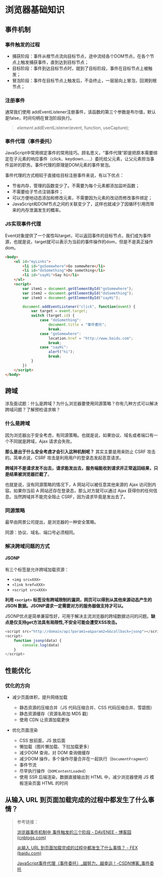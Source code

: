 # 浏览器基础知识

## 事件机制

### 事件触发的过程

+ 捕获阶段：事件从根节点流向目标节点，途中流经各个DOM节点，在各个节点上触发捕获事件，直到达到目标节点；
+ 目标阶段：事件到达目标节点时，就到了目标阶段，事件在目标节点上被触发；
+ 冒泡阶段：事件在目标节点上触发后，不会终止，一层层向上冒泡，回溯到根节点；

### 注册事件

通常我们使用 addEventListener注册事件，该函数的第三个参数是布尔值，默认是false，时间句柄在冒泡阶段执行。

> *element*.addEventListener(event, function, useCapture);

### 事件代理（事件委托）

JavaScript中常用绑定事件的常用技巧。顾名思义，“事件代理”即是把原本需要绑定在子元素的响应事件（click、keydown......）委托给父元素，让父元素担当事件监听的职务。事件代理的原理是DOM元素的事件冒泡。

事件代理的方式相较于直接给目标注册事件来说，有以下优点：

- 节省内存，管理的函数变少了。不需要为每个元素都添加监听函数；
- 不需要给子节点注销事件；
- 可以方便地动态添加和修改元素，不需要因为元素的改动而修改事件绑定；
- JavaScript和DOM节点之间的关联变少了，这样也就减少了因循环引用而带来的内存泄漏发生的概率。

### JS实现事件代理

Event对象提供了一个属性叫target，可以返回事件的目标节点，我们成为事件源，也就是说，target就可以表示为当前的事件操作的dom，但是不是真正操作dom。

```html
<body>
    <ul id="myLinks">
        <li id="goSomewhere">Go somewhere</li>
        <li id="doSomething">Do something</li>
        <li id="sayHi">Say hi</li>
    </ul>
    <script>
        var item1 = document.getElementById("goSomewhere");
        var item2 = document.getElementById("doSomething");
        var item3 = document.getElementById("sayHi");

        document.addEventListener("click", function(event) {
            var target = event.target;
            switch (target.id) {
                case "doSomething":
                    document.title = "事件委托";
                    break;
                case "goSomewhere":
                    location.href = "http://www.baidu.com";
                    break;
                case "sayHi":
                    alert("hi");
                    break;
            }
        })
    </script>
</body>

```



## 跨域

涉及面试题：什么是跨域？为什么浏览器要使用同源策略？你有几种方式可以解决跨域问题？了解预检请求嘛？

### 什么是跨域

因为浏览器出于安全考虑，有同源策略。也就是说，如果协议、域名或者端口有一个不同就是跨域，Ajax 请求会失败。

**那么是出于什么安全考虑才会引入这种机制呢？** 其实主要是用来防止 CSRF 攻击的。简单点说，CSRF 攻击是利用用户的登录态发起恶意请求。

**跨域并不是请求发不出去，请求能发出去，服务端能收到请求并正常返回结果，只是结果被浏览器拦截了**。

也就是说，没有同源策略的情况下，A 网站可以被任意其他来源的 Ajax 访问到内容。如果你当前 A 网站还存在登录态，那么对方就可以通过 Ajax 获得你的任何信息。当然跨域并不能完全阻止 CSRF，因为请求毕竟是发出去了。

### 同源策略

最早由网景公司提出，是浏览器的一种安全策略。

同源：协议、域名、端口号必须相同。

### 解决跨域问题的方式

#### JSONP

有三个标签是允许跨域加载资源：

- `<img src=XXX>`
- `<link href=XXX>`
- `<script src=XXX>`

**利用 `<script>` 标签没有跨域限制的漏洞，网页可以得到从其他来源动态产生的 JSON 数据。JSONP请求一定需要对方的服务器做支持才可以。**

JSONP优点是简单兼容性好，可用于解决主流浏览器的跨域数据访问的问题。**缺点是仅支持get方法具有局限性,不安全可能会遭受XSS攻击。**

```js
<script src="http://domain/api?param1=a&param2=b&callback=jsonp"></script>
<script>
    function jsonp(data) {
    	console.log(data)
	}
</script>    
```



## 性能优化

### 优化的方向

+ 减少页面体积，提升网络加载  
  - 静态资源的压缩合并（JS 代码压缩合并、CSS 代码压缩合并、雪碧图）
  - 静态资源缓存（资源名称加 MD5 戳）
  - 使用 CDN 让资源加载更快

+ 优化页面渲染
  - CSS 放前面，JS 放后面
  - 懒加载（图片懒加载、下拉加载更多）
  - 减少DOM 查询，对 DOM 查询做缓存
  - 减少DOM 操作，多个操作尽量合并在一起执行（`DocumentFragment`）
  - 事件节流
  - 尽早执行操作（`DOMContentLoaded`）
  - 使用 SSR 后端渲染，数据直接输出到 HTML 中，减少浏览器使用 JS 模板渲染页面 HTML 的时间



## 从输入 URL 到页面加载完成的过程中都发生了什么事情？



> 参考链接：
>
> [浏览器事件机制中 事件触发的三个阶段 - DAVENEE - 博客园 (cnblogs.com)](https://www.cnblogs.com/fs0196/p/12685254.html)
>
> [从输入 URL 到页面加载完成的过程中都发生了什么事情？ - FEX (baidu.com)](http://fex.baidu.com/blog/2014/05/what-happen/)
>
> [JavaScript事件代理（事件委托）_越努力，越幸运！-CSDN博客_事件委托](https://blog.csdn.net/qq_38128179/article/details/86293394)